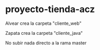 # proyecto-tienda-acz

Alvear crea la carpeta "cliente_web"

Zapata crea la carpeta "cliente_java" 

No subir nada directo a la rama master 
